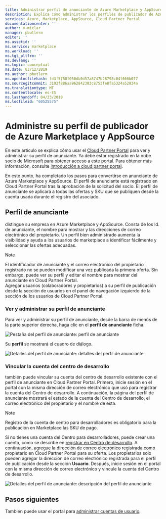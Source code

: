 ```yaml
---
title: Administrar perfil de anunciante de Azure Marketplace y AppSource | Microsoft Docs
description: Explica cómo administrar los perfiles de publicador de Azure Marketplace y AppSource
services: Azure, Marketplace, AppSource, Cloud Partner Portal
documentationcenter: ''
author: v-miclar
manager: pbutlerm
editor: ''
ms.assetid: ''
ms.service: marketplace
ms.workload: ''
ms.tgt_pltfrm: ''
ms.devlang: ''
ms.topic: conceptual
ms.date: 03/12/2019
ms.author: pbutlerm
ms.openlocfilehash: fd3f5750f050db0d57a8747b28798c04f666b077
ms.sourcegitcommit: 3102f886aa962842303c8753fe8fa5324a52834a
ms.translationtype: MT
ms.contentlocale: es-ES
ms.lasthandoff: 04/23/2019
ms.locfileid: "60525575"
---
```

# <a name="manage-your-azure-marketplace-and-appsource-publisher-profile"></a>Administre su perfil de publicador de Azure Marketplace y AppSource

En este artículo se explica cómo usar el [Cloud Partner Portal](https://cloudpartner.azure.com/) para ver y administrar su perfil de anunciante.  Ya debe estar registrado en la nube socio de Microsoft para obtener acceso a este portal.  Para obtener más información, consulte [Introducción a cloud partner portal](../../cloud-partner-portal-orig/cloud-partner-portal-getting-started-with-the-cloud-partner-portal.md).

En este punto, ha completado los pasos para convertirse en anunciante de Azure Marketplace y AppSource. El perfil de anunciante está registrado en Cloud Partner Portal tras la aprobación de la solicitud del socio. El perfil de anunciante se aplicará a todas las ofertas y SKU que se publiquen desde la cuenta usada durante el registro del asociado.


## <a name="publisher-profile"></a>Perfil de anunciante

distingue su empresa en Azure Marketplace y AppSource. Consta de los Id. de anunciante, el nombre para mostrar y las direcciones de correo electrónico del propietario. Un perfil bien administrado aumenta la visibilidad y ayuda a los usuarios de marketplace a identificar fácilmente y seleccionar las ofertas adecuadas.

> [!NOTE]
> El identificador de anunciante y el correo electrónico del propietario registrado no se pueden modificar una vez publicada la primera oferta. Sin embargo, puede ver su perfil y editar el nombre para mostrar del anunciante en Cloud Partner Portal.  <br/>
> Agregar usuarios (colaboradores y propietarios) a su perfil de publicación desde la sección de usuarios en el panel de navegación izquierdo de la sección de los usuarios de Cloud Partner Portal.


### <a name="view-and-manage-your-publisher-profile"></a>Ver y administrar su perfil de anunciante

Para ver y administrar su perfil de anunciante, desde la barra de menús de la parte superior derecha, haga clic en el **perfil de anunciante** ficha.

![Pestaña del perfil de anunciante: perfil de anunciante](./media/publisherprofilenew.png)

Su **perfil** se mostrará el cuadro de diálogo.

![Detalles del perfil de anunciante: detalles del perfil de anunciante](./media/publisherprofiledetails.png)


### <a name="link-your-dev-center-account"></a>Vincular la cuenta del centro de desarrollo

también puede vincular su cuenta del centro de desarrollo existente con el perfil de anunciante en Cloud Partner Portal.  Primero, inicie sesión en el portal con la misma dirección de correo electrónico que usó para registrar la cuenta del Centro de desarrollo. A continuación, la página del perfil de anunciante mostrará el estado de la cuenta del Centro de desarrollo, el correo electrónico del propietario y el nombre de esta.

> [!NOTE]
> Registro de la cuenta de centro para desarrolladores es obligatorio para la publicación en Marketplace las SKU de pago.

Si no tienes una cuenta del Centro para desarrolladores, puede crear una cuenta, como se describe en [registrar en Centro de desarrollo](../../register-dev-center.md).  A continuación, agregue la dirección de correo electrónico registrada como propietario en Cloud Partner Portal para su oferta. Los propietarios solo pueden agregar la dirección de correo electrónico registrada para el perfil de publicación desde la sección **Usuario**. Después, inicie sesión en el portal con la misma dirección de correo electrónico y vincule la cuenta del Centro de desarrollo.

![Detalles del perfil de anunciante: descripción del perfil de anunciante](./media/publisherprofiledescription.png)


## <a name="next-steps"></a>Pasos siguientes

También puede usar el portal para [administrar cuentas de usuario](./cpp-manage-users.md).

